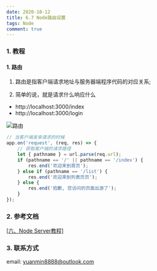 ```yaml
---
date: 2020-10-12
title: 6.7 Node路由设置
tags: Node
comment: true
---
```

### 1. 教程

#### 1. 路由

1. 路由是指客户端请求地址与服务器端程序代码的对应关系;

2. 简单的说，就是请求什么响应什么

  - http://localhost:3000/index
  - http://localhost:3000/login

  ![路由](imgs/路由.jpg)
  
  ```js
  // 当客户端发来请求的时候
  app.on('request', (req, res) => {
      // 获取客户端的请求路径
      let { pathname } = url.parse(req.url);
      if (pathname == '/' || pathname == '/index') {
          res.end('欢迎来到首页');
      } else if (pathname == '/list') {
          res.end('欢迎来到列表页页');
      } else {
          res.end('抱歉, 您访问的页面出游了');
      }
  });
  ```

### 2. 参考文档

[[六、Node Server教程]](https://web-dolphin.github.io/2020/10/24/Node/Tutorial/%E5%85%AD%E3%80%81Node%20Server%E6%95%99%E7%A8%8B/)

### 3. 联系方式

email: yuanmin8888@outlook.com